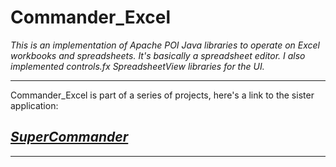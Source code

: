  # Commander_Excel
  _This is an implementation of Apache POI Java libraries to operate on Excel workbooks and spreadsheets. It's basically a spreadsheet editor.
  I also implemented controls.fx SpreadsheetView libraries for the UI._
 ____
 Commander_Excel is part of a series of projects, here's a link to the sister application:
  
 ## _[SuperCommander]( https://github.com/HarryDulaney/SuperCommanderV2)_

____